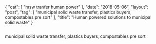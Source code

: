 {
   "cat": [
      "msw tranfer human power"
   ],
   "date": "2018-05-06",
   "layout": "post",
   "tag": [
      "municipal solid waste transfer, plastics buyers, compostables pre sort"
   ],
   "title": "Human powered solutions to municipal solid waste"
}


## 
municipal solid waste transfer, 
plastics buyers, 
compostables pre sort

